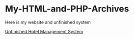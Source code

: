 # My-HTML-and-PHP-Archives

Here is my website and unfinished system

<a href="https://ronsoberano.rf.gd/demo">Unfinished Hotel Management System</a>
